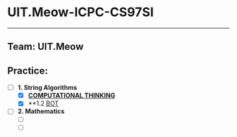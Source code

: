 # UIT.Meow-ICPC-CS97SI
---
## Team: UIT.Meow

## Practice:

- [ ] **1. String Algorithms**
  - [x] **[COMPUTATIONAL THINKING]()**
  - [x] **1.2 [BOT]()
  
- [ ] **2. Mathematics**
  - [ ] **[]()**
  - [ ] **[]()**
